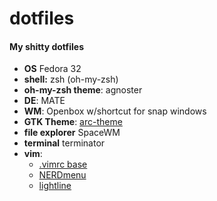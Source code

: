 # dotfiles


#### My shitty dotfiles

- **OS** Fedora 32
- **shell:**  zsh (oh-my-zsh) 
- **oh-my-zsh theme**: agnoster
- **DE**: MATE
- **WM**: Openbox w/shortcut for snap windows
- **GTK Theme**: [arc-theme](https://github.com/horst3180/arc-theme)
- **file explorer** SpaceWM
- **terminal** terminator
- **vim**:
  - [.vimrc base](https://gist.github.com/simonista/8703722)
  - [NERDmenu](https://github.com/preservim/nerdtree)
  - [lightline](https://github.com/itchyny/lightline.vim)
